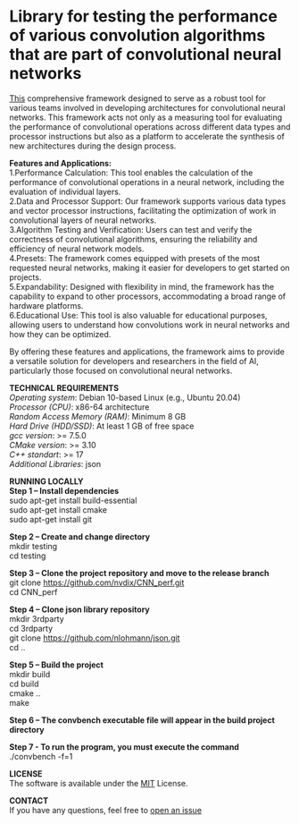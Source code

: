 # Library for testing the performance of various convolution algorithms that are part of convolutional neural networks

[This](https://github.com/nvdix/CNN_perf) comprehensive framework designed to serve as a robust tool for various teams involved in developing architectures for convolutional neural networks. This framework acts not only as a measuring tool for evaluating the performance of convolutional operations across different data types and processor instructions but also as a platform to accelerate the synthesis of new architectures during the design process.

**Features and Applications:** \
1.Performance Calculation: This tool enables the calculation of the performance of convolutional operations in a neural network, including the evaluation of individual layers.\
2.Data and Processor Support: Our framework supports various data types and vector processor instructions, facilitating the optimization of work in convolutional layers of neural networks.\
3.Algorithm Testing and Verification: Users can test and verify the correctness of convolutional algorithms, ensuring the reliability and efficiency of neural network models.\
4.Presets: The framework comes equipped with presets of the most requested neural networks, making it easier for developers to get started on projects.\
5.Expandability: Designed with flexibility in mind, the framework has the capability to expand to other processors, accommodating a broad range of hardware platforms.\
6.Educational Use: This tool is also valuable for educational purposes, allowing users to understand how convolutions work in neural networks and how they can be optimized.

By offering these features and applications, the framework aims to provide a versatile solution for developers and researchers in the field of AI, particularly those focused on convolutional neural networks.

**TECHNICAL REQUIREMENTS** \
*Operating system*: Debian 10-based Linux (e.g., Ubuntu 20.04)\
*Processor (CPU)*: x86-64 architecture\
*Random Access Memory (RAM)*: Minimum 8 GB\
*Hard Drive (HDD/SSD)*: At least 1 GB of free space\
*gcc version*: >= 7.5.0\
*CMake version*: >= 3.10\
*C++ standart*: >= 17\
*Additional Libraries*: json

**RUNNING LOCALLY**\
**Step 1 – Install dependencies**\
sudo apt-get install build-essential\
sudo apt-get install cmake\
sudo apt-get install git

**Step 2 – Create and change directory**\
mkdir testing\
cd testing

**Step 3 – Clone the project repository and move to the release branch**\
git clone https://github.com/nvdix/CNN_perf.git \
cd CNN_perf

**Step 4 – Clone json library repository**\
mkdir 3rdparty\
cd 3rdparty\
git clone https://github.com/nlohmann/json.git \
cd ..

**Step 5 – Build the project**\
mkdir build\
cd build\
cmake ..\
make

**Step 6 – The convbench executable file will appear in the build project directory**

**Step 7 - To run the program, you must execute the command**\
./convbench -f=1

**LICENSE**\
The software is available under the [MIT](https://github.com/nvdix/CNN_perf/blob/release/LICENSE.pdf) License.

**CONTACT**\
If you have any questions, feel free to [open an issue](https://github.com/nvdix/CNN_perf/tree/release)
